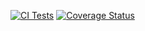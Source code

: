 [![CI Tests](https://github.com/ULL-ESIT-INF-DSI-2425/prct10-express-funko-app-AMM011/actions/workflows/ci.yml/badge.svg)](https://github.com/ULL-ESIT-INF-DSI-2425/prct10-express-funko-app-AMM011/actions/workflows/ci.yml)
[![Coverage Status](https://coveralls.io/repos/github/ULL-ESIT-INF-DSI-2425/prct10-express-funko-app-AMM011/badge.svg?branch=main)](https://coveralls.io/github/ULL-ESIT-INF-DSI-2425/prct10-express-funko-app-AMM011?branch=main)
